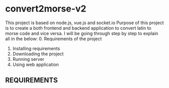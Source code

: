 # convert2morse-v2
This project is based on node.js, vue.js and socket.io
Purpose of this project is to create a both frontend and backend application to convert latin to morse code and vice versa.
I will be going through step by step to explain all in the below:
0. Requirements of the project
1. Installing requirements
2. Downloading the project
3. Running server
4. Using web application

## REQUIREMENTS ##
